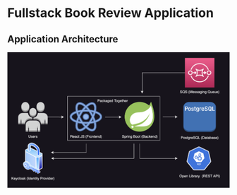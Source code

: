 # Fullstack Book Review Application

## Application Architecture
![](./assets/book-review-app-diagram.png)